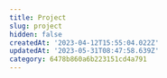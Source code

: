 ```yaml
---
title: Project
slug: project
hidden: false
createdAt: '2023-04-12T15:55:04.022Z'
updatedAt: '2023-05-31T08:47:58.639Z'
category: 6478b860a6b223151cd4a791
---
```

